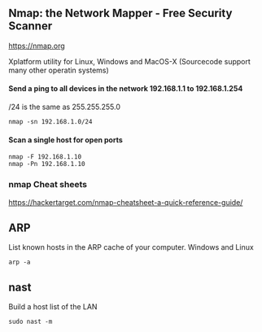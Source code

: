 

## Nmap: the Network Mapper - Free Security Scanner

https://nmap.org

Xplatform utility for Linux, Windows and MacOS-X  (Sourcecode support many other operatin systems)

#### Send a ping to all devices in the network 192.168.1.1 to 192.168.1.254  
/24 is the same as 255.255.255.0

```
nmap -sn 192.168.1.0/24
```

#### Scan a single host for open ports
```
nmap -F 192.168.1.10
nmap -Pn 192.168.1.10
```

### nmap Cheat sheets
https://hackertarget.com/nmap-cheatsheet-a-quick-reference-guide/


## ARP

List known hosts in the ARP cache of your computer. Windows and Linux
```
arp -a
```

## nast

Build a host list of the LAN
```
sudo nast -m
```
